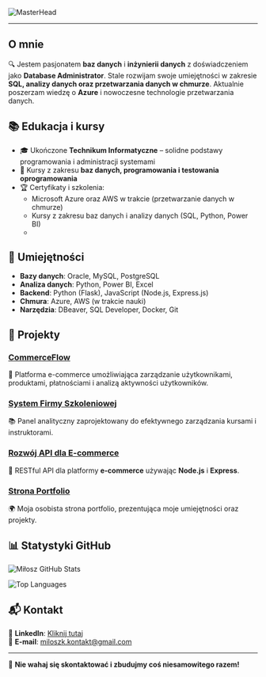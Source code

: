 ![MasterHead](https://user-images.githubusercontent.com/74038190/212749447-bfb7e725-6987-49d9-ae85-2015e3e7cc41.gif)

---

## O mnie
🔍 Jestem pasjonatem **baz danych** i **inżynierii danych** z doświadczeniem jako **Database Administrator**. Stale rozwijam swoje umiejętności w zakresie **SQL, analizy danych oraz przetwarzania danych w chmurze**. Aktualnie poszerzam wiedzę o **Azure** i nowoczesne technologie przetwarzania danych.

## 📚 Edukacja i kursy
- 🎓 Ukończone **Technikum Informatyczne** – solidne podstawy programowania i administracji systemami
- 📜 Kursy z zakresu **baz danych, programowania i testowania oprogramowania**
- 🏆 Certyfikaty i szkolenia:
  - Microsoft Azure oraz AWS w trakcie (przetwarzanie danych w chmurze)
  - Kursy z zakresu baz danych i analizy danych (SQL, Python, Power BI)
  - 
## 🔧 Umiejętności
- **Bazy danych**: Oracle, MySQL, PostgreSQL
- **Analiza danych**: Python, Power BI, Excel
- **Backend**: Python (Flask), JavaScript (Node.js, Express.js)
- **Chmura**: Azure, AWS (w trakcie nauki)
- **Narzędzia**: DBeaver, SQL Developer, Docker, Git

## 🚀 Projekty
### [CommerceFlow](https://github.com/milekv/CommerceFlow)
🛒 Platforma e-commerce umożliwiająca zarządzanie użytkownikami, produktami, płatnościami i analizą aktywności użytkowników.

### [System Firmy Szkoleniowej](https://github.com/milekv/firma-szkoleniowa)
📚 Panel analityczny zaprojektowany do efektywnego zarządzania kursami i instruktorami.

### [Rozwój API dla E-commerce](https://github.com/milekv/ecommerce-api)
🔗 RESTful API dla platformy **e-commerce** używając **Node.js** i **Express**.

### [Strona Portfolio](https://github.com/milekv/milekv.github.io)
🌍 Moja osobista strona portfolio, prezentująca moje umiejętności oraz projekty.

## 📊 Statystyki GitHub
![Miłosz GitHub Stats](https://github-readme-stats.vercel.app/api?username=milekv&show_icons=true&hide_title=true&count_private=true&theme=radical)

![Top Languages](https://github-readme-stats.vercel.app/api/top-langs/?username=milekv&layout=compact&theme=radical)

## 📬 Kontakt
🔗 **LinkedIn**: [Kliknij tutaj](https://www.linkedin.com/in/mi%C5%82osz-kordzi%C5%84ski-a85947254)  
📩 **E-mail**: miloszk.kontakt@gmail.com  

---

🚀 **Nie wahaj się skontaktować i zbudujmy coś niesamowitego razem!**
